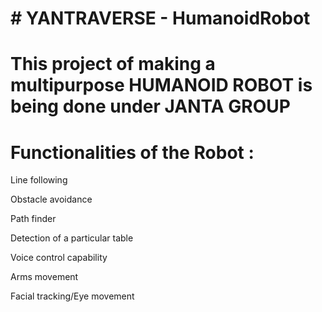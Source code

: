 # # YANTRAVERSE - HumanoidRobot

# This project of making a multipurpose HUMANOID ROBOT is being done under JANTA GROUP



# Functionalities of the Robot :

Line following

Obstacle avoidance

Path finder

Detection of a particular table

Voice control capability

Arms movement

Facial tracking/Eye movement

